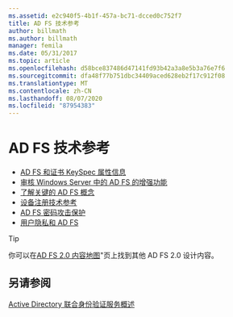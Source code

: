 ```yaml
---
ms.assetid: e2c940f5-4b1f-457a-bc71-dcced0c752f7
title: AD FS 技术参考
author: billmath
ms.author: billmath
manager: femila
ms.date: 05/31/2017
ms.topic: article
ms.openlocfilehash: d58bce837486d47141fd93b42a3a8e5b3a76e7f6
ms.sourcegitcommit: dfa48f77b751dbc34409aced628eb2f17c912f08
ms.translationtype: MT
ms.contentlocale: zh-CN
ms.lasthandoff: 08/07/2020
ms.locfileid: "87954383"
---
```

# <a name="ad-fs-technical-reference"></a>AD FS 技术参考


- [AD FS 和证书 KeySpec 属性信息](../ad-fs/technical-reference/AD-FS-and-KeySpec-Property.md)
- [审核 Windows Server 中的 AD FS 的增强功能](../ad-fs/technical-reference/auditing-enhancements-to-ad-fs-in-windows-server.md)
-   [了解关键的 AD FS 概念](../ad-fs/technical-reference/Understanding-Key-AD-FS-Concepts.md)
-   [设备注册技术参考](../ad-fs/technical-reference/Device-Registration-Technical-Reference.md)
-   [AD FS 密码攻击保护](../ad-fs/technical-reference/ad-fs-password-protection.md)
-   [用户隐私和 AD FS](../ad-fs/technical-reference/GDPR-and-AD-FS-Compliance.md)

> [!TIP]
> 你可以在[AD FS 2.0 内容地图](https://support.microsoft.com/help/974408/availability-and-description-of-active-directory-federation-services-2)"页上找到其他 AD FS 2.0 设计内容。

## <a name="see-also"></a>另请参阅

[Active Directory 联合身份验证服务概述](./ad-fs-overview.md)
